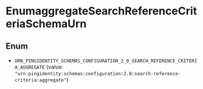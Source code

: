 

# EnumaggregateSearchReferenceCriteriaSchemaUrn

## Enum


* `URN_PINGIDENTITY_SCHEMAS_CONFIGURATION_2_0_SEARCH_REFERENCE_CRITERIA_AGGREGATE` (value: `"urn:pingidentity:schemas:configuration:2.0:search-reference-criteria:aggregate"`)



